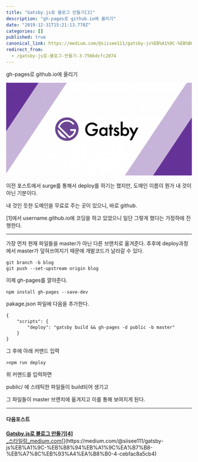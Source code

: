 ```yaml
---
title: "Gatsby.js로 블로그 만들기[3]"
description: "gh-pages로 github.io에 올리기"
date: "2019-12-31T15:21:13.770Z"
categories: []
published: true
canonical_link: https://medium.com/@siisee111/gatsby-js%EB%A1%9C-%EB%B8%94%EB%A1%9C%EA%B7%B8-%EB%A7%8C%EB%93%A4%EA%B8%B0-3-756bdcfc2874
redirect_from:
  - /gatsby-js로-블로그-만들기-3-756bdcfc2874
---
```


gh-pages로 github.io에 올리기

![](./asset-1.png)

이전 포스트에서 surge를 통해서 deploy를 하기는 했지만, 도메인 이름이 뭔가 내 것이 아닌 기분이다.

내 것인 듯한 도메인을 무료로 주는 곳이 있으니, 바로 github.

\[1\]에서 username.github.io에 코딩을 하고 있었으니 일단 그렇게 했다는 가정하에 진행한다.

---

가장 먼저 현재 파일들을 master가 아닌 다른 브랜치로 옮겨준다. 추후에 deploy과정에서 master가 덮혀쓰여지기 때문에 개발코드가 날라갈 수 있다.

```
git branch -b blog
git push --set-upstream origin blog
```

이제 gh-pages를 깔아준다.

```
npm install gh-pages --save-dev
```

pakage.json 파일에 다음을 추가한다.

```
{
    "scripts": {
        "deploy": "gatsby build && gh-pages -d public -b master"
    }
}
```

그 후에 아래 커맨드 입력

```
>npm run deploy
```

위 커맨드를 입력하면

public/ 에 스테틱한 파일들이 build되어 생기고

그 파일들이 master 브랜치에 옮겨지고 이를 통해 보여지게 된다.

---

#### 다음포스트

[**Gatsby.js로 블로그 만들기\[4\]**  
_스타일링_medium.com](https://medium.com/@siisee111/gatsby-js%EB%A1%9C-%EB%B8%94%EB%A1%9C%EA%B7%B8-%EB%A7%8C%EB%93%A4%EA%B8%B0-4-cebfac8a5cb4 "https://medium.com/@siisee111/gatsby-js%EB%A1%9C-%EB%B8%94%EB%A1%9C%EA%B7%B8-%EB%A7%8C%EB%93%A4%EA%B8%B0-4-cebfac8a5cb4")[](https://medium.com/@siisee111/gatsby-js%EB%A1%9C-%EB%B8%94%EB%A1%9C%EA%B7%B8-%EB%A7%8C%EB%93%A4%EA%B8%B0-4-cebfac8a5cb4)
